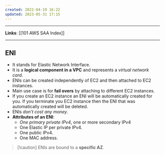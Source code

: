 ```yaml
---
created: 2022-04-19 16:22
updated: 2023-05-31 17:15
---
```

---
**Links**: [[101 AWS SAA Index]]

---
## ENI
- It stands for Elastic Network Interface.
- It is a **logical component in a VPC** and represents a *virtual network card*.
- ENIs can be created independently of EC2 and then attached to EC2 instances.
- Main use case is for **fail overs** by attaching to different EC2 instances.
- If you create an EC2 instance an ENI will be automatically created for you. If you terminate you EC2 instance then the ENI that was automatically created will be deleted.
- ENIs *don't cost any money*.
- **Attributes of an ENI**:
	- *One primary private IPv4*, one or more secondary IPv4
	- One Elastic IP per private IPv4.
	- One public IPv4.
	- One MAC address.

> [!caution] ENIs are bound to a **specific AZ**.

